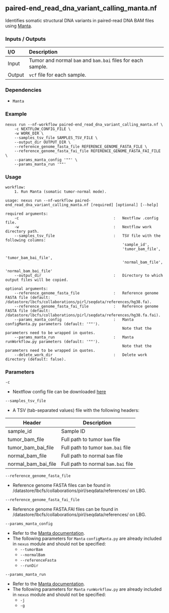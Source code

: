 ## paired-end_read_dna_variant_calling_manta.nf

Identifies somatic structural DNA variants in paired-read DNA BAM files using [Manta](https://github.com/Illumina/manta).

### Inputs / Outputs

| I/O    | Description                                                 |
|:-------|:------------------------------------------------------------|
| Input  | Tumor and normal `bam` and `bam.bai` files for each sample. | 
| Output | `vcf` file for each sample.                                 |

### Dependencies

* `Manta`

### Example

```
nexus run --nf-workflow paired-end_read_dna_variant_calling_manta.nf \
    -c NEXTFLOW_CONFIG_FILE \
    -w WORK_DIR \
    --samples_tsv_file SAMPLES_TSV_FILE \
    --output_dir OUTPUT_DIR \
    --reference_genome_fasta_file REFERENCE_GENOME_FASTA_FILE \
    --reference_genome_fasta_fai_file REFERENCE_GENOME_FASTA_FAI_FILE \
    --params_manta_config '""' \
    --params_manta_run '""'
```

### Usage

```
workflow:
    1. Run Manta (somatic tumor-normal mode).

usage: nexus run --nf-workflow paired-end_read_dna_variant_calling_manta.nf [required] [optional] [--help]

required arguments:
    -c                                          :   Nextflow .config file.
    -w                                          :   Nextflow work directory path.
    --samples_tsv_file                          :   TSV file with the following columns:
                                                    'sample_id',
                                                    'tumor_bam_file',
                                                    'tumor_bam_bai_file',
                                                    'normal_bam_file',
                                                    'normal_bam_bai_file'
    --output_dir                                :   Directory to which output files will be copied.

optional arguments:
    --reference_genome_fasta_file               :   Reference genome FASTA file (default: /datastore/lbcfs/collaborations/pirl/seqdata/references/hg38.fa).
    --reference_genome_fasta_fai_file           :   Reference genome FASTA file (default: /datastore/lbcfs/collaborations/pirl/seqdata/references/hg38.fa.fai).
    --params_manta_config                       :   Manta configManta.py parameters (default: '""').
                                                    Note that the parameters need to be wrapped in quotes.
    --params_manta_run                          :   Manta runWorkflow.py parameters (default: '""').
                                                    Note that the parameters need to be wrapped in quotes.
    --delete_work_dir                           :   Delete work directory (default: false).
```

### Parameters

`-c`
* Nextflow config file can be downloaded [here](https://github.com/pirl-unc/nexus/tree/main/nextflow)

`--samples_tsv_file`
* A TSV (tab-separated values) file with the following headers:

| Header              | Description                        |
|---------------------|------------------------------------|
| sample_id           | Sample ID                          |
| tumor_bam_file      | Full path to tumor `bam` file      |
| tumor_bam_bai_file  | Full path to tumor `bam.bai` file  |
| normal_bam_file     | Full path to normal `bam` file     |
| normal_bam_bai_file | Full path to normal `bam.bai` file |

`--reference_genome_fasta_file`
* Reference genome FASTA files can be found in /datastore/lbcfs/collaborations/pirl/seqdata/references/ on LBG.

`--reference_genome_fasta_fai_file`
* Reference genome FASTA.FAI files can be found in /datastore/lbcfs/collaborations/pirl/seqdata/references/ on LBG.

`--params_manta_config`
* Refer to the [Manta documentation](https://github.com/Illumina/manta/blob/master/docs/userGuide/README.md).
* The following parameters for `Manta` `configManta.py` are already included in `nexus` module and should not be specified:
  * `--tumorBam`
  * `--normalBam`
  * `--referenceFasta`
  * `--runDir`

`--params_manta_run`
* Refer to the [Manta documentation](https://github.com/Illumina/manta/blob/master/docs/userGuide/README.md).
* The following parameters for `Manta` `runWorkflow.py` are already included in `nexus` module and should not be specified:
  * `-j`
  * `-g`
